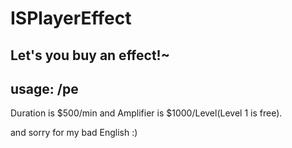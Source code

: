 # ISPlayerEffect
Let's you buy an effect!~
-------------------------------------------------------------------
usage: /pe <EffectID><Duration><Amplifier>
-------------------------------------------------------------------
Duration is $500/min and Amplifier is $1000/Level(Level 1 is free).

and sorry for my bad English :)
